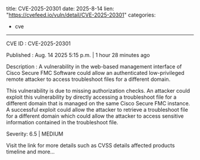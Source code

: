  
title: CVE-2025-20301
date: 2025-8-14
lien: "https://cvefeed.io/vuln/detail/CVE-2025-20301"
categories:
  - cve
---

CVE ID : CVE-2025-20301

Published :  Aug. 14
2025
5:15 p.m. | 1 hour
28 minutes ago

Description : A vulnerability in the web-based management interface of Cisco Secure FMC Software could allow an authenticated
low-privileged
remote attacker to access troubleshoot files for a different domain.

This vulnerability is due to missing authorization checks. An attacker could exploit this vulnerability by directly accessing a troubleshoot file for a different domain that is managed on the same Cisco Secure FMC instance. A successful exploit could allow the attacker to retrieve a troubleshoot file for a different domain
which could allow the attacker to access sensitive information contained in the troubleshoot file.

Severity: 6.5 | MEDIUM

Visit the link for more details
such as CVSS details
affected products
timeline
and more...
